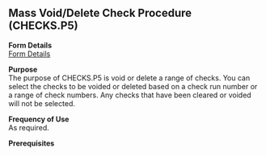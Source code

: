 ##  Mass Void/Delete Check Procedure (CHECKS.P5)

<PageHeader />

**Form Details**  
[ Form Details ](CHECKS-P5-1/README.md)   

**Purpose**  
The purpose of CHECKS.P5 is void or delete a range of checks. You can select
the checks to be voided or deleted based on a check run number or a range of
check numbers. Any checks that have been cleared or voided will not be
selected.

**Frequency of Use**  
As required.

**Prerequisites**  

<badge text= "Version 8.10.57" vertical="middle" />

<PageFooter />